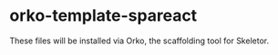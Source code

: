 # orko-template-spareact

These files will be installed via Orko, the scaffolding tool for Skeletor.